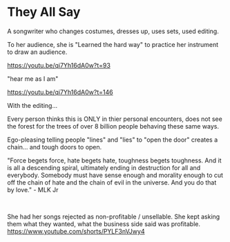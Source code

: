 # They All Say

A songwriter who changes costumes, dresses up, uses sets, used editing.

To her audience, she is "Learned the hard way" to practice her instrument to draw an audience. 

https://youtu.be/qi7Yh16dA0w?t=93

"hear me as I am"

https://youtu.be/qi7Yh16dA0w?t=146

With the editing...

Every person thinks this is ONLY in thier personal encounters, does not see the forest for the trees of over 8 billion people behaving these same ways.

Ego-pleasing telling people "lines" and "lies" to "open the door" creates a chain... and tough doors to open.

"Force begets force, hate begets hate, toughness begets toughness. And it is all a descending spiral, ultimately ending in destruction for all and everybody. Somebody must have sense enough and morality enough to cut off the chain of hate and the chain of evil in the universe. And you do that by love." - MLK Jr

&nbsp;

She had her songs rejected as non-profitable / unsellable. She kept asking them what they wanted, what the business side said was profitable.    
https://www.youtube.com/shorts/PYLF3nVJwy4


